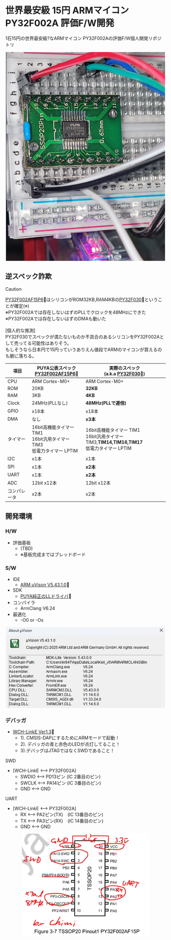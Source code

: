 # 世界最安級 15円 ARMマイコン PY32F002A 評価F/W開発

1石15円の世界最安級?なARMマイコン PY32F002Aの評価F/W個人開発リポジトリ

<div align="center">
  <img src="/doc/py32f002a_bread_board.png">
</div>

## 逆スペック詐欺

> [!CAUTION]
> [PY32F002AF15P6](https://www.py32.org/en/mcu/PY32F002Axx.html)🔗はシリコンがROM32KB,RAM4KBの[PY32F030](https://www.py32.org/en/mcu/PY32F030xx.html#introduction)🔗ということが確定(※)<br>※PY32F002Aでは存在しないはずのPLLでクロックを48MHzにできた<br>※PY32F002Aでは存在しないはずのDMAも動いた<br><br>[個人的な推測]<br>PY32F030でスペックが満たないものか不具合のあるシリコンをPY32F002Aとして売ってる可能性はありそう。<br>もしそうなら日本円で15円っていうありえん値段でARMのマイコンが買えるのも腑に落ちる。

| 項目 | PUYA公表スペック<br>[PY32F002AF15P6](https://www.py32.org/en/mcu/PY32F002Axx.html)🔗 | 実際のスペック<br>(a.k.a [PY32F030](https://www.py32.org/en/mcu/PY32F030xx.html#introduction)🔗) |
| ---- | ---- | ---- |
| CPU | ARM Cortex-M0+ | ARM Cortex-M0+ |
| ROM | 20KB | **32KB** |
| RAM | 3KB | **4KB** |
| Clock | 24MHz(PLLなし) | **48MHz(PLLで逓倍)** |
| GPIO | x18本 | x18本 |
| DMA | なし | **x3本** |
| タイマー | 16bit高機能タイマー TIM1<br> 16bit汎用タイマー TIM3<br>低電力タイマー LPTIM | 16bit高機能タイマー TIM1<br> 16bit汎用タイマー TIM3,**TIM14,TIM16,TIM17**<br>低電力タイマー LPTIM |
| I2C | x1本 | x1本 |
| SPI | x1本 | **x2本** |
| UART | x1本 | **x2本** |
| ADC | 12bit x12本 | 12bit x12本 |
| コンパレータ | x2本 | x2本 |

## 開発環境

### H/W

- 評価基板
  - (TBD)
  - ※基板完成まではブレッドボード

### S/W

- IDE
  - [ARM μVison V5.43.1.0](https://www.mounriver.com/download)🔗
- SDK
  - [PUYA純正のLLドライバ](https://github.com/OpenPuya/PY32F0xx_Firmware)🔗
- コンパイラ
  - ArmClang V6.24
- 最適化
  - -O0 or -Os

<div align="center">
  <img width="500 " src="/doc/uvison5_py32f002a_yool_version.png">
</div>

### デバッガ

- [WCH-LinkE Ver1.3](https://akizukidenshi.com/catalog/g/g118065)🔗
  - 1). CMSIS-DAPにするためにARMモードで起動！
  - 2). デバッガの青と赤色のLEDが点灯してること！
  - 3).デバッグはJTAGではなくSWDであること！

SWD

- [WCH-LinkE <--> PY32F002A]
  - SWDIO <--> PD13ピン (IC 2番目のピン)
  - SWCLK <--> PA14ピン (IC 3番目のピン)
  - GND <--> GND

 UART

- [WCH-LinkE <--> PY32F002A]
  - RX <--> PA2ピン(TX)　(IC 13番目のピン)
  - TX <--> PA3ピン(RX)　(IC 14番目のピン)
  - GND <--> GND

<div align="center">
  <img width="400" src="/doc/py32f002a_pin_info.png">
</div>